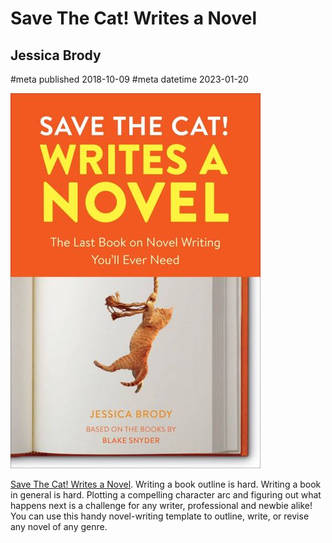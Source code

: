 # Save The Cat! Writes a Novel
## Jessica Brody
#meta published 2018-10-09
#meta datetime 2023-01-20

![Save The Cat! Writes a Novel](covers/save-the-cat-writes-a-novel.jpg)

[Save The Cat!  Writes a Novel](https://www.jessicabrody.com/2020/11/how-to-write-your-novel-using-the-save-the-cat-beat-sheet/).
Writing a book outline is hard. Writing a book in general is hard.
Plotting a compelling character arc and figuring out what happens
next is a challenge for any writer, professional and newbie alike!
You can use this handy novel-writing template to outline, write,
or revise any novel of any genre.

